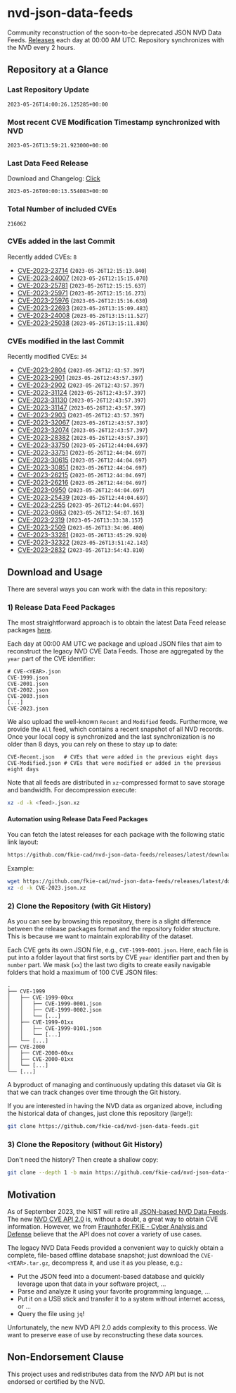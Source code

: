 # nvd-json-data-feeds

Community reconstruction of the soon-to-be deprecated JSON NVD Data Feeds. 
[Releases](https://github.com/fkie-cad/nvd-json-data-feeds/releases/latest) each day at 00:00 AM UTC.
Repository synchronizes with the NVD every 2 hours.

## Repository at a Glance

### Last Repository Update

```plain
2023-05-26T14:00:26.125285+00:00
```

### Most recent CVE Modification Timestamp synchronized with NVD

```plain
2023-05-26T13:59:21.923000+00:00
```

### Last Data Feed Release

Download and Changelog: [Click](https://github.com/fkie-cad/nvd-json-data-feeds/releases/latest)

```plain
2023-05-26T00:00:13.554083+00:00
```

### Total Number of included CVEs

```plain
216062
```

### CVEs added in the last Commit

Recently added CVEs: `8`

* [CVE-2023-23714](CVE-2023/CVE-2023-237xx/CVE-2023-23714.json) (`2023-05-26T12:15:13.840`)
* [CVE-2023-24007](CVE-2023/CVE-2023-240xx/CVE-2023-24007.json) (`2023-05-26T12:15:15.070`)
* [CVE-2023-25781](CVE-2023/CVE-2023-257xx/CVE-2023-25781.json) (`2023-05-26T12:15:15.637`)
* [CVE-2023-25971](CVE-2023/CVE-2023-259xx/CVE-2023-25971.json) (`2023-05-26T12:15:16.273`)
* [CVE-2023-25976](CVE-2023/CVE-2023-259xx/CVE-2023-25976.json) (`2023-05-26T12:15:16.630`)
* [CVE-2023-22693](CVE-2023/CVE-2023-226xx/CVE-2023-22693.json) (`2023-05-26T13:15:09.483`)
* [CVE-2023-24008](CVE-2023/CVE-2023-240xx/CVE-2023-24008.json) (`2023-05-26T13:15:11.527`)
* [CVE-2023-25038](CVE-2023/CVE-2023-250xx/CVE-2023-25038.json) (`2023-05-26T13:15:11.830`)


### CVEs modified in the last Commit

Recently modified CVEs: `34`

* [CVE-2023-2804](CVE-2023/CVE-2023-28xx/CVE-2023-2804.json) (`2023-05-26T12:43:57.397`)
* [CVE-2023-2901](CVE-2023/CVE-2023-29xx/CVE-2023-2901.json) (`2023-05-26T12:43:57.397`)
* [CVE-2023-2902](CVE-2023/CVE-2023-29xx/CVE-2023-2902.json) (`2023-05-26T12:43:57.397`)
* [CVE-2023-31124](CVE-2023/CVE-2023-311xx/CVE-2023-31124.json) (`2023-05-26T12:43:57.397`)
* [CVE-2023-31130](CVE-2023/CVE-2023-311xx/CVE-2023-31130.json) (`2023-05-26T12:43:57.397`)
* [CVE-2023-31147](CVE-2023/CVE-2023-311xx/CVE-2023-31147.json) (`2023-05-26T12:43:57.397`)
* [CVE-2023-2903](CVE-2023/CVE-2023-29xx/CVE-2023-2903.json) (`2023-05-26T12:43:57.397`)
* [CVE-2023-32067](CVE-2023/CVE-2023-320xx/CVE-2023-32067.json) (`2023-05-26T12:43:57.397`)
* [CVE-2023-32074](CVE-2023/CVE-2023-320xx/CVE-2023-32074.json) (`2023-05-26T12:43:57.397`)
* [CVE-2023-28382](CVE-2023/CVE-2023-283xx/CVE-2023-28382.json) (`2023-05-26T12:43:57.397`)
* [CVE-2023-33750](CVE-2023/CVE-2023-337xx/CVE-2023-33750.json) (`2023-05-26T12:44:04.697`)
* [CVE-2023-33751](CVE-2023/CVE-2023-337xx/CVE-2023-33751.json) (`2023-05-26T12:44:04.697`)
* [CVE-2023-30615](CVE-2023/CVE-2023-306xx/CVE-2023-30615.json) (`2023-05-26T12:44:04.697`)
* [CVE-2023-30851](CVE-2023/CVE-2023-308xx/CVE-2023-30851.json) (`2023-05-26T12:44:04.697`)
* [CVE-2023-26215](CVE-2023/CVE-2023-262xx/CVE-2023-26215.json) (`2023-05-26T12:44:04.697`)
* [CVE-2023-26216](CVE-2023/CVE-2023-262xx/CVE-2023-26216.json) (`2023-05-26T12:44:04.697`)
* [CVE-2023-0950](CVE-2023/CVE-2023-09xx/CVE-2023-0950.json) (`2023-05-26T12:44:04.697`)
* [CVE-2023-25439](CVE-2023/CVE-2023-254xx/CVE-2023-25439.json) (`2023-05-26T12:44:04.697`)
* [CVE-2023-2255](CVE-2023/CVE-2023-22xx/CVE-2023-2255.json) (`2023-05-26T12:44:04.697`)
* [CVE-2023-0863](CVE-2023/CVE-2023-08xx/CVE-2023-0863.json) (`2023-05-26T12:54:07.163`)
* [CVE-2023-2319](CVE-2023/CVE-2023-23xx/CVE-2023-2319.json) (`2023-05-26T13:33:38.157`)
* [CVE-2023-2509](CVE-2023/CVE-2023-25xx/CVE-2023-2509.json) (`2023-05-26T13:34:06.400`)
* [CVE-2023-33281](CVE-2023/CVE-2023-332xx/CVE-2023-33281.json) (`2023-05-26T13:45:29.920`)
* [CVE-2023-32322](CVE-2023/CVE-2023-323xx/CVE-2023-32322.json) (`2023-05-26T13:51:42.143`)
* [CVE-2023-2832](CVE-2023/CVE-2023-28xx/CVE-2023-2832.json) (`2023-05-26T13:54:43.810`)


## Download and Usage

There are several ways you can work with the data in this repository:

### 1) Release Data Feed Packages

The most straightforward approach is to obtain the latest Data Feed release packages [here](https://github.com/fkie-cad/nvd-json-data-feeds/releases/latest).

Each day at 00:00 AM UTC we package and upload JSON files that aim to reconstruct the legacy NVD CVE Data Feeds.
Those are aggregated by the `year` part of the CVE identifier:

```
# CVE-<YEAR>.json
CVE-1999.json
CVE-2001.json
CVE-2002.json
CVE-2003.json
[...]
CVE-2023.json
```

We also upload the well-known `Recent` and `Modified` feeds.
Furthermore, we provide the `All` feed, which contains a recent snapshot of all NVD records.
Once your local copy is synchronized and the last synchronization is no older than 8 days, you can rely on these to stay up to date:

```plain
CVE-Recent.json   # CVEs that were added in the previous eight days
CVE-Modified.json # CVEs that were modified or added in the previous eight days
```

Note that all feeds are distributed in `xz`-compressed format to save storage and bandwidth.
For decompression execute:

```sh
xz -d -k <feed>.json.xz
```


#### Automation using Release Data Feed Packages

You can fetch the latest releases for each package with the following static link layout:

```sh
https://github.com/fkie-cad/nvd-json-data-feeds/releases/latest/download/CVE-<YEAR>.json.xz
```

Example:

```sh
wget https://github.com/fkie-cad/nvd-json-data-feeds/releases/latest/download/CVE-2023.json.xz
xz -d -k CVE-2023.json.xz
```

### 2) Clone the Repository (with Git History)

As you can see by browsing this repository, there is a slight difference between the release packages format and the repository folder structure.
This is because we want to maintain explorability of the dataset.

Each CVE gets its own JSON file, e.g., `CVE-1999-0001.json`.
Here, each file is put into a folder layout that first sorts by CVE `year` identifier part and then by `number` part.
We mask (`xx`) the last two digits to create easily navigable folders that hold a maximum of 100 CVE JSON files:

```plain
.
├── CVE-1999
│   ├── CVE-1999-00xx
│   │   ├── CVE-1999-0001.json
│   │   ├── CVE-1999-0002.json
│   │   └── [...]
│   ├── CVE-1999-01xx
│   │   ├── CVE-1999-0101.json
│   │   └── [...]
│   └── [...]
├── CVE-2000
│   ├── CVE-2000-00xx
│   ├── CVE-2000-01xx
│   └── [...]
└── [...]
```

A byproduct of managing and continuously updating this dataset via Git is that we can track changes over time through the Git history.

If you are interested in having the NVD data as organized above, including the historical data of changes, just clone this repository (large!):

```sh
git clone https://github.com/fkie-cad/nvd-json-data-feeds.git
```

### 3) Clone the Repository (without Git History)

Don't need the history? Then create a shallow copy:

```sh
git clone --depth 1 -b main https://github.com/fkie-cad/nvd-json-data-feeds.git
```

## Motivation

As of September 2023, the NIST will retire all [JSON-based NVD Data Feeds](https://nvd.nist.gov/vuln/data-feeds#divRetirementBanner-1).
The new [NVD CVE API 2.0](https://nvd.nist.gov/developers/vulnerabilities) is, without a doubt, a great way to obtain CVE information.
However, we from [Fraunhofer FKIE - Cyber Analysis and Defense](https://www.fkie.fraunhofer.de/en/departments/cad.html) believe that the API does not cover a variety of use cases.

The legacy NVD Data Feeds provided a convenient way to quickly obtain a complete, file-based offline database snapshot; just download the `CVE-<YEAR>.tar.gz`, decompress it, and use it as you please, e.g.:

* Put the JSON feed into a document-based database and quickly leverage upon that data in your software project, ...
* Parse and analyze it using your favorite programming language, ...
* Put it on a USB stick and transfer it to a system without internet access, or ...
* Query the file using `jq`!

Unfortunately, the new NVD API 2.0 adds complexity to this process.
We want to preserve ease of use by reconstructing these data sources.

## Non-Endorsement Clause

This project uses and redistributes data from the NVD API but is not endorsed or certified by the NVD.